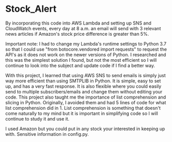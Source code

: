 # Stock_Alert
By incorporating this code into AWS Lambda and setting up SNS and CloudWatch events, every day at 8 a.m. an email will send with 3 relevant news articles if Amazon's stock price difference is greater than 5%.

Important note: I had to change my Lambda's runtime settings to Python 3.7 so that I could use "from botocore.vendored import requests" to request the API's as it does not work on the newer versions of Python. I researched and this was the simplest solution I found, but not the most efficient so I will continue to look into the subject and update code if I find a better way.

With this project, I learned that using AWS SNS to send emails is simply just way more efficient than using SMTPLIB in Python. It is simple, easy to set up, and has a very fast response. It is also flexible where you could easily send to multiple subscribers/emails and change them without editing your code. This project also taught me the importance of list comprehension and slicing in Python. Originally, I avoided them and had 5 lines of code for what list comprehension did in 1. List comprehension is something that doesn't come naturally to my mind but it is important in simplifying code so I will continue to study it and use it. 

I used Amazon but you could put in any stock your interested in keeping up with. Sensitive information in config.py.
